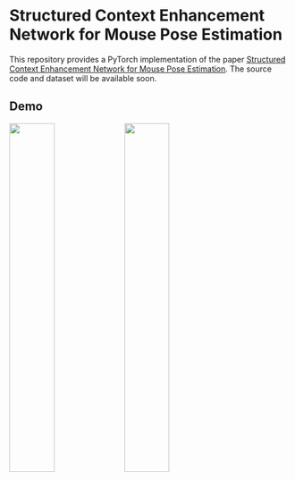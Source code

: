 # Structured Context Enhancement Network for Mouse Pose Estimation

This repository provides a PyTorch implementation of the paper [ Structured Context Enhancement Network for Mouse Pose Estimation](https://arxiv.org/abs/2012.00630). The source code and dataset will be available soon.

## Demo

<img src="1-1.gif" width="40%">           <img src="1-2.gif" width="40%">

